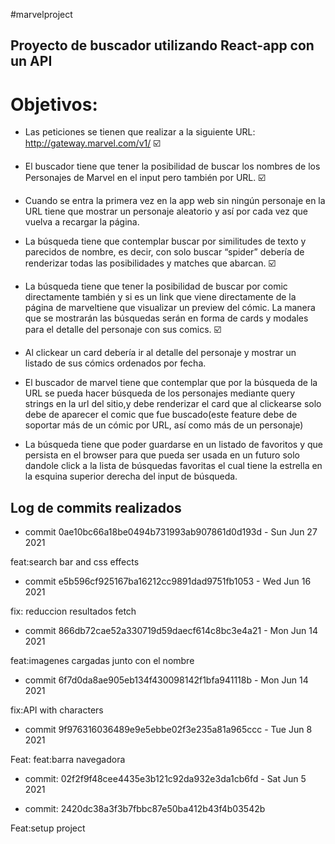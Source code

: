 #marvelproject



<h2>Proyecto de buscador utilizando React-app con un API </h2> 

<h1> Objetivos: </h1>

- Las peticiones se tienen que realizar a la siguiente URL: http://gateway.marvel.com/v1/  ☑️

- El buscador tiene que tener la posibilidad de buscar los nombres de los Personajes de Marvel en el input pero también por URL.  ☑️

- Cuando se entra la primera vez en la app web sin ningún personaje en la URL tiene que mostrar un personaje aleatorio y así por cada vez que vuelva a recargar la página.

- La búsqueda tiene que contemplar buscar por similitudes de texto y parecidos de nombre, es decir, con solo buscar “spider” debería de renderizar todas las posibilidades y matches que abarcan.  ☑️

- La búsqueda tiene que tener la posibilidad de buscar por comic directamente también y si es un link que viene directamente de la página de marveltiene que visualizar un preview del cómic.
La manera que se mostrarán las búsquedas serán en forma de cards y modales para el detalle del personaje con sus comics.  ☑️

- Al clickear un card debería ir al detalle del personaje y mostrar un listado de sus cómics ordenados por fecha.
- El buscador de marvel tiene que contemplar que por la búsqueda de la URL se pueda hacer búsqueda de los personajes mediante query strings en la url del sitio,y debe renderizar el card que al clickearse solo debe de aparecer el comic que fue buscado(este feature debe de soportar más de un cómic por URL, así como más de un personaje)
- La búsqueda tiene que poder guardarse en un listado de favoritos y que persista en el browser para que pueda ser usada en un futuro solo dandole click a la lista de búsquedas favoritas el cual tiene la estrella en la esquina superior derecha del input de búsqueda.

<h2>Log de commits realizados </h2>

- commit 0ae10bc66a18be0494b731993ab907861d0d193d - Sun Jun 27 2021

feat:search bar and css effects

- commit e5b596cf925167ba16212cc9891dad9751fb1053 - Wed Jun 16 2021

fix: reduccion resultados fetch

- commit 866db72cae52a330719d59daecf614c8bc3e4a21 -  Mon Jun 14 2021

feat:imagenes cargadas junto con el nombre

- commit 6f7d0da8ae905eb134f430098142f1bfa941118b -  Mon Jun 14 2021

fix:API with characters

- commit 9f976316036489e9e5ebbe02f3e235a81a965ccc -  Tue Jun 8 2021

Feat: feat:barra navegadora

- commit: 02f2f9f48cee4435e3b121c92da932e3da1cb6fd - Sat Jun 5 2021

- commit: 2420dc38a3f3b7fbbc87e50ba412b43f4b03542b

Feat:setup project


